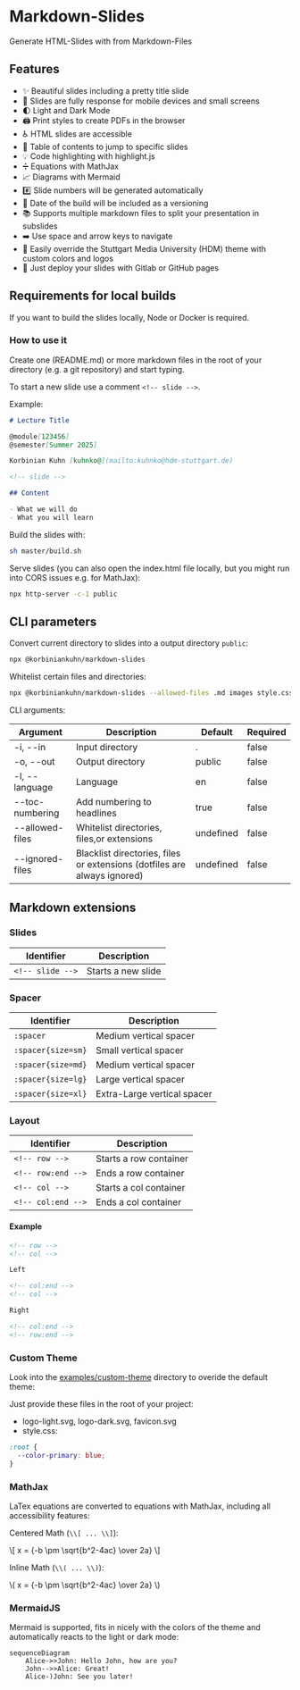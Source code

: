 # Markdown-Slides

Generate HTML-Slides with from Markdown-Files

<!-- slide -->

## Features

- ✨ Beautiful slides including a pretty title slide
- 📱 Slides are fully response for mobile devices and small screens
- 🌓 Light and Dark Mode
- 🖨️ Print styles to create PDFs in the browser
- ♿ HTML slides are accessible
- 📖 Table of contents to jump to specific slides
- 💡 Code highlighting with highlight.js
- ➗ Equations with MathJax
- 📈 Diagrams with Mermaid
- #️⃣ Slide numbers will be generated automatically
- 📅 Date of the build will be included as a versioning
- 📚 Supports multiple markdown files to split your presentation in subslides
- ➡️ Use space and arrow keys to navigate
- 🎨 Easily override the Stuttgart Media University (HDM) theme with custom colors and logos
- 🚀 Just deploy your slides with Gitlab or GitHub pages

<!-- slide -->

## Requirements for local builds

If you want to build the slides locally, Node or Docker is required.

### How to use it

Create one (README.md) or more markdown files in the root of your directory (e.g. a git repository) and start typing.

To start a new slide use a comment `<!-- slide -->`.

Example:

```markdown
# Lecture Title

@module[123456]
@semester[Summer 2025]

Korbinian Kuhn [kuhnko@](mailto:kuhnko@hdm-stuttgart.de)

<!-- slide -->

## Content

- What we will do
- What you will learn
```

Build the slides with:

```bash
sh master/build.sh
```

Serve slides (you can also open the index.html file locally, but you might run into CORS issues e.g. for MathJax):

```bash
npx http-server -c-1 public
```

<!-- slide -->

## CLI parameters

Convert current directory to slides into a output directory `public`:

```bash
npx @korbiniankuhn/markdown-slides
```

Whitelist certain files and directories:

```bash
npx @korbiniankuhn/markdown-slides --allowed-files .md images style.css script.js
```

CLI arguments:

| Argument        | Description                                                              | Default   | Required |
| --------------- | ------------------------------------------------------------------------ | --------- | -------- |
| -i, --in        | Input directory                                                          | .         | false    |
| -o, --out       | Output directory                                                         | public    | false    |
| -l, --language  | Language                                                                 | en        | false    |
| --toc-numbering | Add numbering to headlines                                               | true      | false    |
| --allowed-files | Whitelist directories, files,or extensions                               | undefined | false    |
| --ignored-files | Blacklist directories, files or extensions (dotfiles are always ignored) | undefined | false    |

<!-- slide -->

## Markdown extensions

<!-- slide -->

### Slides

| Identifier       | Description        |
| ---------------- | ------------------ |
| `<!-- slide -->` | Starts a new slide |

### Spacer

| Identifier         | Description                 |
| ------------------ | --------------------------- |
| `:spacer`          | Medium vertical spacer      |
| `:spacer{size=sm}` | Small vertical spacer       |
| `:spacer{size=md}` | Medium vertical spacer      |
| `:spacer{size=lg}` | Large vertical spacer       |
| `:spacer{size=xl}` | Extra-Large vertical spacer |

<!-- slide -->

### Layout

| Identifier         | Description            |
| ------------------ | ---------------------- |
| `<!-- row -->`     | Starts a row container |
| `<!-- row:end -->` | Ends a row container   |
| `<!-- col -->`     | Starts a col container |
| `<!-- col:end -->` | Ends a col container   |

#### Example

```markdown
<!-- row -->
<!-- col -->

Left

<!-- col:end -->
<!-- col -->

Right

<!-- col:end -->
<!-- row:end -->
```

<!-- slide -->

### Custom Theme

Look into the [examples/custom-theme](examples/custom-theme) directory to overide the default theme:

Just provide these files in the root of your project:

- logo-light.svg, logo-dark.svg, favicon.svg
- style.css:

```css
:root {
  --color-primary: blue;
}
```

<!-- slide -->

### MathJax

LaTex equations are converted to equations with MathJax, including all accessibility features:

Centered Math (`\\[ ... \\]`):

\\[ x = {-b \pm \sqrt{b^2-4ac} \over 2a} \\]

Inline Math (`\\( ... \\)`):

\\( x = {-b \pm \sqrt{b^2-4ac} \over 2a} \\)

<!-- slide -->

### MermaidJS

Mermaid is supported, fits in nicely with the colors of the theme and automatically reacts to the light or dark mode:

```mermaid
sequenceDiagram
    Alice->>John: Hello John, how are you?
    John-->>Alice: Great!
    Alice-)John: See you later!
```
